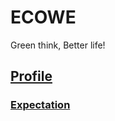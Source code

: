 # ECOWE
Green think, Better life!
## [Profile](https://github.com/wallivy/ecowe/blob/master/profile.md)
### [Expectation](https://github.com/wallivy/ecowe/blob/master/expectation.md )
